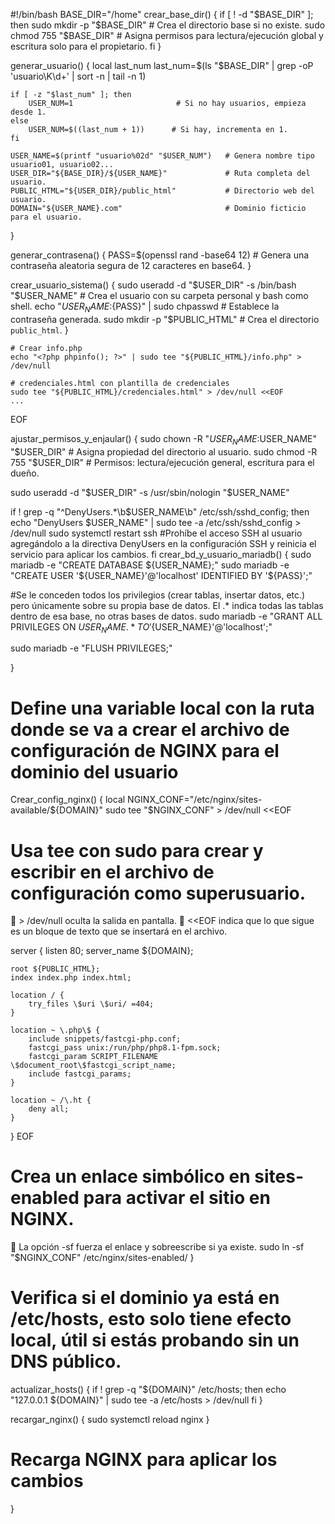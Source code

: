 #!/bin/bash
BASE_DIR="/home"
crear_base_dir() {
    if [ ! -d "$BASE_DIR" ]; then
        sudo mkdir -p "$BASE_DIR"         # Crea el directorio base si no existe.
        sudo chmod 755 "$BASE_DIR"        # Asigna permisos para lectura/ejecución global y escritura solo para el propietario.
    fi
}

generar_usuario() {
    local last_num
    last_num=$(ls "$BASE_DIR" | grep -oP 'usuario\K\d+' | sort -n | tail -n 1)

    if [ -z "$last_num" ]; then
        USER_NUM=1                       # Si no hay usuarios, empieza desde 1.
    else
        USER_NUM=$((last_num + 1))      # Si hay, incrementa en 1.
    fi

    USER_NAME=$(printf "usuario%02d" "$USER_NUM")   # Genera nombre tipo usuario01, usuario02...
    USER_DIR="${BASE_DIR}/${USER_NAME}"             # Ruta completa del usuario.
    PUBLIC_HTML="${USER_DIR}/public_html"           # Directorio web del usuario.
    DOMAIN="${USER_NAME}.com"                       # Dominio ficticio para el usuario.
}

generar_contrasena() {
    PASS=$(openssl rand -base64 12)   # Genera una contraseña aleatoria segura de 12 caracteres en base64.
}

crear_usuario_sistema() {
    sudo useradd -d "$USER_DIR" -s /bin/bash "$USER_NAME"       # Crea el usuario con su carpeta personal y bash como shell.
    echo "${USER_NAME}:${PASS}" | sudo chpasswd                 # Establece la contraseña generada.
    sudo mkdir -p "$PUBLIC_HTML"                                # Crea el directorio `public_html`.
}

    # Crear info.php
    echo "<?php phpinfo(); ?>" | sudo tee "${PUBLIC_HTML}/info.php" > /dev/null

    # credenciales.html con plantilla de credenciales
    sudo tee "${PUBLIC_HTML}/credenciales.html" > /dev/null <<EOF
    ...
EOF

ajustar_permisos_y_enjaular() {
  sudo chown -R "$USER_NAME:$USER_NAME" "$USER_DIR"     # Asigna propiedad del directorio al usuario.
  sudo chmod -R 755 "$USER_DIR"                         # Permisos: lectura/ejecución general, escritura para el dueño.

  sudo useradd -d "$USER_DIR" -s /usr/sbin/nologin "$USER_NAME"

  if ! grep -q "^DenyUsers.*\b$USER_NAME\b" /etc/ssh/sshd_config; then
    echo "DenyUsers $USER_NAME" | sudo tee -a /etc/ssh/sshd_config > /dev/null
    sudo systemctl restart ssh 
    #Prohíbe el acceso SSH al usuario agregándolo a la directiva DenyUsers en la configuración SSH y reinicia el servicio para aplicar los cambios.
  fi 
  crear_bd_y_usuario_mariadb() {
  sudo mariadb -e "CREATE DATABASE ${USER_NAME};"
  sudo mariadb -e "CREATE USER '${USER_NAME}'@'localhost' IDENTIFIED BY '${PASS}';"
  
  #Se le conceden todos los privilegios (crear tablas, insertar datos, etc.) pero únicamente sobre su propia base de datos. El .* indica todas las tablas dentro de esa base, no otras bases de datos.
  sudo mariadb -e "GRANT ALL PRIVILEGES ON ${USER_NAME}.* TO '${USER_NAME}'@'localhost';" 

  sudo mariadb -e "FLUSH PRIVILEGES;"

}
# Define una variable local con la ruta donde se va a crear el archivo de configuración de NGINX para el dominio del usuario
Crear_config_nginx() {
  local NGINX_CONF="/etc/nginx/sites-available/${DOMAIN}"
  sudo tee "$NGINX_CONF" > /dev/null <<EOF
  # Usa tee con sudo para crear y escribir en el archivo de configuración como superusuario.
🔹 > /dev/null oculta la salida en pantalla.
🔹 <<EOF indica que lo que sigue es un bloque de texto que se insertará en el archivo.

server {
    listen 80;
    server_name ${DOMAIN};

    root ${PUBLIC_HTML};
    index index.php index.html;

    location / {
        try_files \$uri \$uri/ =404;
    }

    location ~ \.php\$ {
        include snippets/fastcgi-php.conf;
        fastcgi_pass unix:/run/php/php8.1-fpm.sock;
        fastcgi_param SCRIPT_FILENAME \$document_root\$fastcgi_script_name;
        include fastcgi_params;
    }

    location ~ /\.ht {
        deny all;
    }
}
EOF
# Crea un enlace simbólico en sites-enabled para activar el sitio en NGINX.
🔹 La opción -sf fuerza el enlace y sobreescribe si ya existe.
  sudo ln -sf "$NGINX_CONF" /etc/nginx/sites-enabled/
}
#  Verifica si el dominio ya está en /etc/hosts, esto solo tiene efecto local, útil si estás probando sin un DNS público.
actualizar_hosts() {
  if ! grep -q "${DOMAIN}" /etc/hosts; then
    echo "127.0.0.1 ${DOMAIN}" | sudo tee -a /etc/hosts > /dev/null
  fi
}

recargar_nginx() {
  sudo systemctl reload nginx
}
# Recarga NGINX para aplicar los cambios
}
